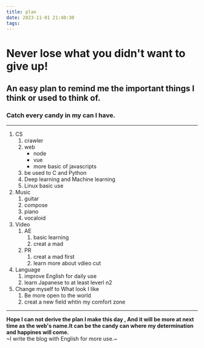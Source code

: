 ```yaml
---
title: plan
date: 2023-11-01 21:40:30
tags:
---
```

# Never lose what you didn't want to give up!
## An easy plan to remind me the important things I think or used to think of.
### Catch every candy in my can I have.

***

1. CS
    1. crawler
    2. web 
        * node 
        * vue
        * more basic of javascripts 
    3. be used to C and Python
    4. Deep learning and Machine learning
    5. Linux basic use
2. Music
    1. guitar
    2. compose
    3. piano
    4. vocaloid
3. Video
    1. AE 
        1. basic learning
        2. creat a mad 
    2. PR
        1. creat a mad first
        2. learn more about vdieo cut
4. Language
    1. improve English for daily use
    2. learn Japanese to at least leverl n2
5. Change myself to What look I like
    1. Be more open to the world   
    2. creat a new field whtin my comfort zone

***

**Hope I can not derive the plan I make this day , And it will be more at next time as the web's name.It can be the candy can where my determination and happines will come.**  
~I write the blog with English for more use.~